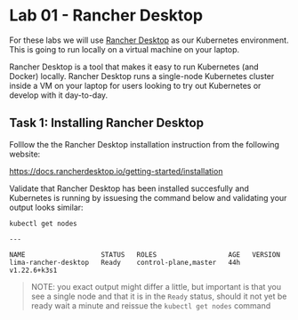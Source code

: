 # Lab 01 - Rancher Desktop

For these labs we will use [Rancher Desktop](https://rancherdesktop.io/) as our Kubernetes environment. This is
going to run locally on a virtual machine on your laptop.

Rancher Desktop is a tool that makes it easy to run Kubernetes (and Docker) locally. Rancher Desktop runs a 
single-node Kubernetes cluster inside a VM on your laptop for users looking to 
try out Kubernetes or develop with it day-to-day.

## Task 1: Installing Rancher Desktop

Folllow the the Rancher Desktop installation instruction from the following website:

https://docs.rancherdesktop.io/getting-started/installation

Validate that Rancher Desktop has been installed succesfully and Kubernetes is running by issuesing the command below and validating your output looks similar:

```
kubectl get nodes

---

NAME                   STATUS   ROLES                  AGE   VERSION
lima-rancher-desktop   Ready    control-plane,master   44h   v1.22.6+k3s1
```

> NOTE: you exact output might differ a little, but important is that you see a single node and that it is in the `Ready` status, should it not yet be ready wait a minute and reissue the `kubectl get nodes` command